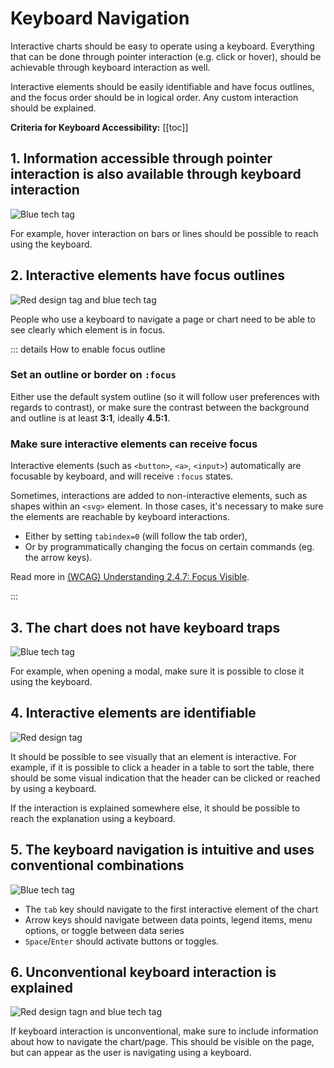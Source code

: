 # Keyboard Navigation

Interactive charts should be easy to operate using a keyboard. Everything that can be done through pointer interaction (e.g. click or hover), should be achievable through keyboard interaction as well. 

Interactive elements should be easily identifiable and have focus outlines, and the focus order should be in logical order. Any custom interaction should be explained.

**Criteria for Keyboard Accessibility:**
[[toc]]

## 1. Information accessible through pointer interaction is also available through keyboard interaction
![Blue tech tag](/foundations/dataviz/tag-tech.svg)

For example, hover interaction on bars or lines should be possible to reach using the keyboard.

## 2. Interactive elements have focus outlines
![Red design tag and blue tech tag](/foundations/dataviz/tag-design-and-tech.svg)

People who use a keyboard to navigate a page or chart need to be able to see clearly which element is in focus.

::: details How to enable focus outline

### Set an outline or border on `:focus`

Either use the default system outline (so it will follow user preferences with regards to contrast), or make sure the contrast between the background and outline is at least **3:1**, ideally **4.5:1**.

### Make sure interactive elements can receive focus

Interactive elements (such as `<button>`, `<a>`, `<input>`) automatically are focusable by keyboard, and will receive `:focus` states.

Sometimes, interactions are added to non-interactive elements, such as shapes within an `<svg>` element. In those cases, it's necessary to make sure the elements are reachable by keyboard interactions.

- Either by setting `tabindex=0` (will follow the tab order),
- Or by programmatically changing the focus on certain commands (eg. the arrow keys).

Read more in [(WCAG) Understanding 2.4.7: Focus Visible](https://www.w3.org/TR/UNDERSTANDING-WCAG20/navigation-mechanisms-focus-visible.html#navigation-mechanisms-focus-visible-examples-head).

:::

## 3. The chart does not have keyboard traps
![Blue tech tag](/foundations/dataviz/tag-tech.svg)

For example, when opening a modal, make sure it is possible to close it using the keyboard.

## 4. Interactive elements are identifiable
![Red design tag](/foundations/dataviz/tag-design.svg) 

It should be possible to see visually that an element is interactive. For example, if it is possible to click a header in a table to sort the table, there should be some visual indication that the header can be clicked or reached by using a keyboard.

If the interaction is explained somewhere else, it should be possible to reach the explanation using a keyboard.

<!-- This example needs to be handled in the design system --> 

## 5. The keyboard navigation is intuitive and uses conventional combinations
![Blue tech tag](/foundations/dataviz/tag-tech.svg)

- The `tab` key should navigate to the first interactive element of the chart <!-- And then go outside on next click? --> 
- Arrow keys should navigate between data points, legend items, menu options, or toggle between data series
- `Space`/`Enter` should activate buttons or toggles.

## 6. Unconventional keyboard interaction is explained
![Red design tagn and blue tech tag](/foundations/dataviz/tag-design-and-tech.svg)

If keyboard interaction is unconventional, make sure to include information about how to navigate the chart/page. This should be visible on the page, but can appear as the user is navigating using a keyboard. 
<!-- Is it ok if it appears on interaction? --> 
